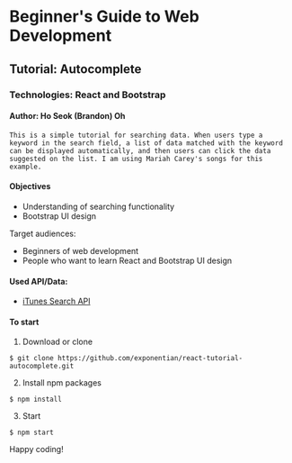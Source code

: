 # Beginner's Guide to Web Development
## Tutorial: Autocomplete
### Technologies: React and Bootstrap
#### Author: Ho Seok (Brandon) Oh

```
This is a simple tutorial for searching data. When users type a keyword in the search field, a list of data matched with the keyword can be displayed automatically, and then users can click the data suggested on the list. I am using Mariah Carey's songs for this example.
```


#### Objectives
- Understanding of searching functionality
- Bootstrap UI design


Target audiences:
- Beginners of web development
- People who want to learn React and Bootstrap UI design


#### Used API/Data:
- [iTunes Search API](https://affiliate.itunes.apple.com/resources/documentation/itunes-store-web-service-search-api/)


#### To start

1. Download or clone

```
$ git clone https://github.com/exponentian/react-tutorial-autocomplete.git
```

2. Install npm packages

```
$ npm install
```

3. Start

```
$ npm start
```


Happy coding!